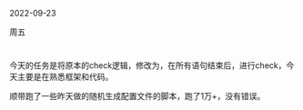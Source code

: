 2022-09-23

周五

# 
今天的任务是将原本的check逻辑，修改为，在所有语句结束后，进行check，今天主要是在熟悉框架和代码。

顺带跑了一些昨天做的随机生成配置文件的脚本，跑了1万+，没有错误。